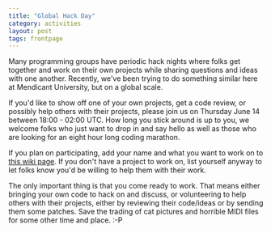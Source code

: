 ```yaml
---
title: "Global Hack Day"
category: activities
layout: post
tags: frontpage
---
```


Many programming groups have periodic hack nights where folks get together and work on their own projects while sharing questions and ideas with one another. Recently, we've been trying to do something similar here at Mendicant University, but on a global scale.

If you'd like to show off one of your own projects, get a code review, or possibly help others with their projects, please join us on Thursday June 14 between 18:00 - 02:00 UTC. How long you stick around is up to you, we welcome folks who just want to drop in and say hello as well as those who are looking for an eight hour long coding marathon.

If you plan on participating, add your name and what you want to work on to [this wiki page](https://github.com/mendicant/mendicantuniversity.org/wiki/Global-Hack-Day-5). If you don't have a project to work on, list yourself anyway to let folks know you'd be willing to help them with their work.

The only important thing is that you come ready to work. That means either bringing your own code to hack on and discuss, or volunteering to help others with their projects, either by reviewing their code/ideas or by sending them some patches. Save the trading of cat pictures and horrible MIDI files for some other time and place. :-P
